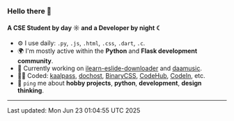 ### Hello there 👋

#### A CSE Student by day ☼ and a Developer by night ☾


- ⚙️ I use daily: `.py`, `.js`, `.html`, `.css`, `.dart`, `.c`.
- 🌍 I'm mostly active within the **Python** and **Flask development community**.
- 📌 Currently working on [ilearn-eslide-downloader](https://github.com/kamalkoranga/ilearn-eslide-downloader) and [daamusic](https://github.com/kamalkoranga/daamusic).
- 🧑‍💻 Coded: [kaalpass](https://github.com/kamalkoranga/kaalpass), [dochost](https://github.com/kamalkoranga/dochost), [BinaryCSS](https://github.com/kamalkoranga/BinaryCSS), [CodeHub](https://github.com/kamalkoranga/codehub), [CodeIn](https://github.com/kamalkoranga/codein), etc.
- 💬 `ping` me about **hobby projects**, **python**, **development**, **design thinking**.

---
Last updated: Mon Jun 23 01:04:55 UTC 2025

